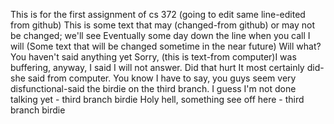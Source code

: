 This is for the first assignment of cs 372 (going to edit same line-edited from github)
This is some text that may (changed-from github) or may not be changed; we'll see
Eventually some day down the line when you call I will
(Some text that will be changed sometime in the near future)
Will what? You haven't said anything yet
Sorry, (this is text-from computer)I was buffering, anyway, I said I will not answer.
Did that hurt
 It most certainly did-she said from computer.
You know I have to say, you guys seem very disfunctional-said the birdie on the third branch.
I guess I'm not done talking yet - third branch birdie
Holy hell, something see off here - third branch birdie
